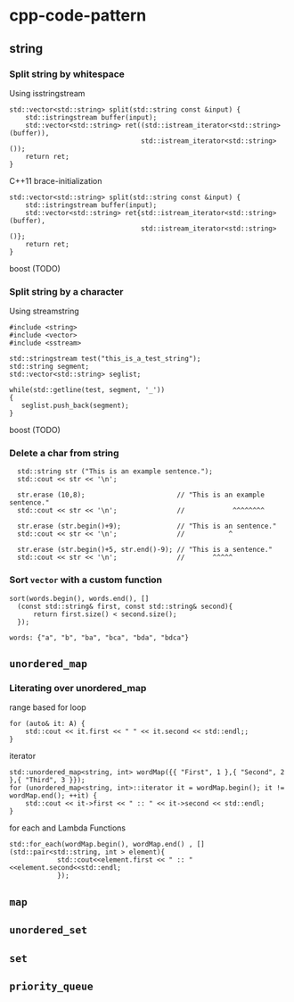 # cpp-code-pattern


## string

### Split string by whitespace
Using isstringstream
```
std::vector<std::string> split(std::string const &input) { 
    std::istringstream buffer(input);
    std::vector<std::string> ret((std::istream_iterator<std::string>(buffer)), 
                                 std::istream_iterator<std::string>());
    return ret;
}
```
C++11 brace-initialization
```
std::vector<std::string> split(std::string const &input) { 
    std::istringstream buffer(input);
    std::vector<std::string> ret{std::istream_iterator<std::string>(buffer), 
                                 std::istream_iterator<std::string>()};
    return ret;
}
```
boost (TODO)

### Split string by a character
Using streamstring
```
#include <string>
#include <vector>
#include <sstream>

std::stringstream test("this_is_a_test_string");
std::string segment;
std::vector<std::string> seglist;

while(std::getline(test, segment, '_'))
{
   seglist.push_back(segment);
}
```
boost (TODO)

### Delete a char from string
```
  std::string str ("This is an example sentence.");
  std::cout << str << '\n';
                                           
  str.erase (10,8);                       // "This is an example sentence."
  std::cout << str << '\n';               //            ^^^^^^^^
                                           
  str.erase (str.begin()+9);              // "This is an sentence."
  std::cout << str << '\n';               //           ^
                                           
  str.erase (str.begin()+5, str.end()-9); // "This is a sentence."
  std::cout << str << '\n';               //       ^^^^^
```


### Sort `vector` with a custom function
```
sort(words.begin(), words.end(), []
  (const std::string& first, const std::string& second){
      return first.size() < second.size();
  });
```
```words: {"a", "b", "ba", "bca", "bda", "bdca"}```

## `unordered_map`
### Literating over unordered_map
range based for loop
```
for (auto& it: A) {
    std::cout << it.first << " " << it.second << std::endl;;
}
```
iterator
```
std::unordered_map<string, int> wordMap({{ "First", 1 },{ "Second", 2 },{ "Third", 3 }});
for (unordered_map<string, int>::iterator it = wordMap.begin(); it != wordMap.end(); ++it) {
    std::cout << it->first << " :: " << it->second << std::endl;
}
```
for each and Lambda Functions
```
std::for_each(wordMap.begin(), wordMap.end() , [](std::pair<std::string, int > element){
            std::cout<<element.first << " :: "<<element.second<<std::endl;
            });
```


## `map`

## `unordered_set`

## `set`

## `priority_queue`
